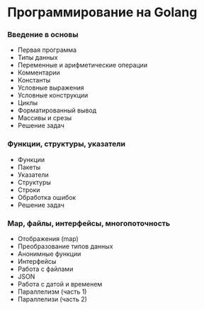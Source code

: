 # Программирование на Golang

### Введение в основы
+ Первая программа
+ Типы данных
+ Переменные и арифметические операции
+ Комментарии
+ Константы
+ Условные выражения
+ Условные конструкции
+ Циклы
+ Форматированный вывод
+ Массивы и срезы
+ Решение задач

### Функции, структуры, указатели
+ Функции
+ Пакеты
+ Указатели
+ Структуры
+ Строки
+ Обработка ошибок
+ Решение задач

### Map, файлы, интерфейсы, многопоточность
+ Отображения (map)
+ Преобразование типов данных
+ Анонимные функции
+ Интерфейсы
+ Работа с файлами
+ JSON
+ Работа с датой и временем
+ Параллелизм (часть 1)
+ Параллелизи (часть 2)

